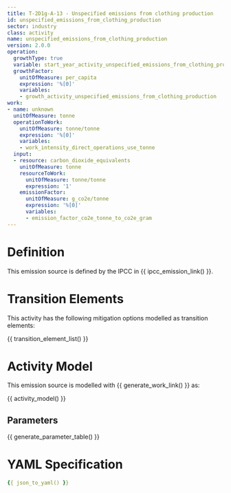```yaml
---
title: T-2D1g-A-13 - Unspecified emissions from clothing production
id: unspecified_emissions_from_clothing_production
sector: industry
class: activity
name: unspecified_emissions_from_clothing_production
version: 2.0.0
operation:
  growthType: true
  variable: start_year_activity_unspecified_emissions_from_clothing_production
  growthFactor:
    unitOfMeasure: per_capita
    expression: '%[0]'
    variables:
    - growth_activity_unspecified_emissions_from_clothing_production
work:
- name: unknown
  unitOfMeasure: tonne
  operationToWork:
    unitOfMeasure: tonne/tonne
    expression: '%[0]'
    variables:
    - work_intensity_direct_operations_use_tonne
  input:
  - resource: carbon_dioxide_equivalents
    unitOfMeasure: tonne
    resourceToWork:
      unitOfMeasure: tonne/tonne
      expression: '1'
    emissionFactor:
      unitOfMeasure: g_co2e/tonne
      expression: '%[0]'
      variables:
      - emission_factor_co2e_tonne_to_co2e_gram
---
```



# Definition
This emission source is defined by the IPCC in {{ ipcc_emission_link() }}.

# Transition Elements

This activity has the following mitigation options modelled as transition elements:

{{ transition_element_list() }}

# Activity Model
This emission source is modelled with {{ generate_work_link() }} as:

{{ activity_model() }}

## Parameters

{{ generate_parameter_table() }}

# YAML Specification

```yaml
{{ json_to_yaml() }}
```

